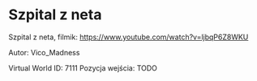 # Szpital z neta

Szpital z neta, filmik: https://www.youtube.com/watch?v=ljbqP6Z8WKU

Autor: Vico_Madness

Virtual World ID: 7111
Pozycja wejścia: TODO